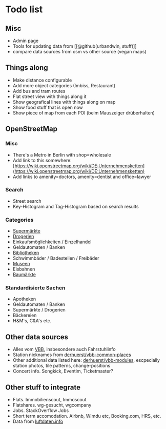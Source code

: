 # Todo list

## Misc

* Admin page
* Tools for updating data from [[@github(urbandwin, stuff)]]
* compare data sources from osm vs other source (vegan maps)

## Things along

* Make distance configurable
* Add more object categories (Imbiss, Restaurant)
* Add bus and tram routes
* Flat street view with things along it
* Show geografical lines with things along on map
* Show food stuff that is open now
* Show piece of map from each POI (beim Mauszeiger drüberhalten)

## OpenStreetMap

### Misc

* There's a Metro in Berlin with shop=wholesale
* Add link to this somewhere:
  [https://wiki.openstreetmap.org/wiki/DE:Unternehmensketten](https://wiki.openstreetmap.org/wiki/DE:Unternehmensketten)
* Add links to amenity=doctors, amenity=dentist and office=lawyer

### Search

* Street search
* Key-Histogram and Tag-Histogram based on search results

### Categories

* [Supermärkte](/things/supermarkets)
* [Drogerien](/things/drogerien)
* Einkaufsmöglichkeiten / Einzelhandel
* Geldautomaten / Banken
* [Bibliotheken](/things/libraries)
* Schwimmbäder / Badestellen / Freibäder
* [Museen](/things/museums)
* Eisbahnen
* [Baumärkte](/things/baumärkte)

### Standardisierte Sachen

* Apotheken
* Geldautomaten / Banken
* Supermärkte / Drogerien
* Bäckereien
* H&M's, C&A's etc.

## Other data sources

* Alles vom
  [VBB](https://www.vbb.de/unsere-themen/vbbdigital/api-entwicklerinfos),
  insbesondere auch Fahrstuhlinfo
* Station nicknames from
  [derhuerst/vbb-common-places](https://github.com/derhuerst/vbb-common-places)
* Other additional data listed here:
  [derhuerst/vbb-modules](https://github.com/derhuerst/vbb-modules),
  escpecially station photos, tile patterns, change-positions
* Concert info. Songkick, Eventim, Ticketmaster?

## Other stuff to integrate

* Flats. Immobilienscout, Immoscout
* Flatshares. wg-gesucht, wgcompany
* Jobs. StackOverflow Jobs
* Short term accomodation. Airbnb, Wimdu etc, Booking.com, HRS, etc.
* Data from [luftdaten.info](https://luftdaten.info/)
